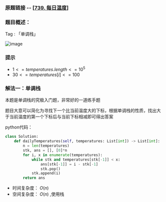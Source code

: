 ### 原题链接 -- [[739. 每日温度](https://leetcode.cn/problems/daily-temperatures/)]

### 题目概述：
Tag : 「单调栈」

![image](https://user-images.githubusercontent.com/99656524/201316277-79a2eeb8-9155-424b-b29d-f4095cdf6b39.png)

### 提示
* $1 <= temperatures.length <= 10^5$
* $30 <= temperatures[i] <= 100$

### 解法一：单调栈
本题是单调栈的究极入门题，非常好的一道练手题

题目大意可以简化为寻找下一个比当前温度大的下标，根据单调栈的性质，找出大于当前温度的第一个下标后与当前下标相减即可得出答案

python代码：
```py
class Solution:
    def dailyTemperatures(self, temperatures: List[int]) -> List[int]:
        n = len(temperatures)
        stk, ans = [], [0]*n
        for i, x in enumerate(temperatures):
            while stk and temperatures[stk[-1]] < x:
                ans[stk[-1]] = i - stk[-1]
                stk.pop()
            stk.append(i)
        return ans
```
* 时间复杂度： $O(n)$
* 空间复杂度： $O(n)$ ,使用栈
